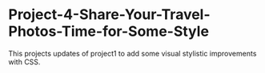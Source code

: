 # Project-4-Share-Your-Travel-Photos-Time-for-Some-Style
This projects updates of project1 to add some visual stylistic improvements with CSS.

